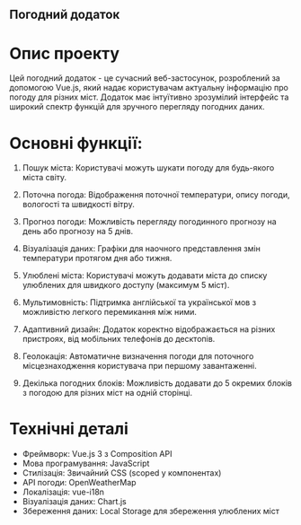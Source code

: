 ## Погодний додаток
# Опис проекту
Цей погодний додаток - це сучасний веб-застосунок, розроблений за допомогою Vue.js, який надає користувачам актуальну інформацію про погоду для різних міст. Додаток має інтуїтивно зрозумілий інтерфейс та широкий спектр функцій для зручного перегляду погодних даних.

# Основні функції:

1. Пошук міста: Користувачі можуть шукати погоду для будь-якого міста світу.

2. Поточна погода: Відображення поточної температури, опису погоди, вологості та швидкості вітру.

3. Прогноз погоди: Можливість перегляду погодинного прогнозу на день або прогнозу на 5 днів.

4. Візуалізація даних: Графіки для наочного представлення змін температури протягом дня або тижня.

5. Улюблені міста: Користувачі можуть додавати міста до списку улюблених для швидкого доступу (максимум 5 міст).

6. Мультимовність: Підтримка англійської та української мов з можливістю легкого перемикання між ними.

7. Адаптивний дизайн: Додаток коректно відображається на різних пристроях, від мобільних телефонів до десктопів.

8. Геолокація: Автоматичне визначення погоди для поточного місцезнаходження користувача при першому завантаженні.

9. Декілька погодних блоків: Можливість додавати до 5 окремих блоків з погодою для різних міст на одній сторінці.

# Технічні деталі
- Фреймворк: Vue.js 3 з Composition API
- Мова програмування: JavaScript
- Стилізація: Звичайний CSS (scoped у компонентах)
- API погоди: OpenWeatherMap
- Локалізація: vue-i18n
- Візуалізація даних: Chart.js
- Збереження даних: Local Storage для збереження улюблених міст